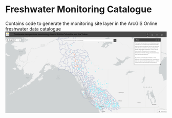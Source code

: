 # Freshwater Monitoring Catalogue
Contains code to generate the monitoring site layer in the ArcGIS Online freshwater data catalogue
![app screenshot](docs/images/WebApp_Screenshot.png)
